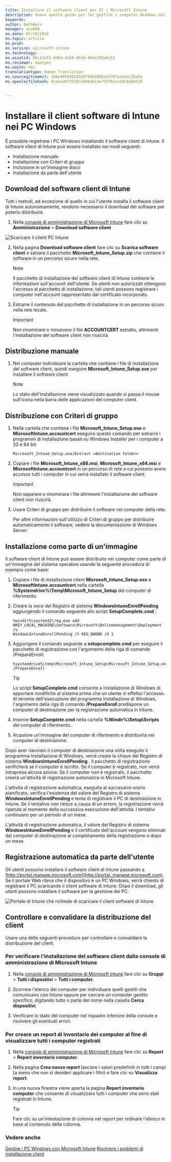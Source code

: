 ```yaml
---
title: Installare il software client per PC | Microsoft Intune
description: Usare questa guida per far gestire i computer Windows dal software client di Microsoft Intune.
keywords: 
author: NathBarn
manager: arob98
ms.date: 07/19/2016
ms.topic: article
ms.prod: 
ms.service: microsoft-intune
ms.technology: 
ms.assetid: 64c11e53-8d64-41b9-9550-4b4e395e8c52
ms.reviewer: owenyen
ms.suite: ems
translationtype: Human Translation
ms.sourcegitcommit: 16be49504b24269f9463905ab5767acbda136a0a
ms.openlocfilehash: 8ceeca6735267ab66ab14e72570ace3dc8a9b524


---
```


# Installare il client software di Intune nei PC Windows
È possibile registrare i PC Windows installando il software client di Intune. Il software client di Intune può essere installato nei modi seguenti:

- Installazione manuale
- Installazione con Criteri di gruppo
- Inclusione in un'immagine disco
- Installazione da parte dell'utente

## Download del software client di Intune

Tutti i metodi, ad eccezione di quello in cui l'utente installa il software client di Intune autonomamente, rendono necessario il download del software per poterlo distribuire.

1.  Nella [console di amministrazione di Microsoft Intune](https://manage.microsoft.com/) fare clic su **Amministrazione** &gt; **Download software client**

  ![Scaricare il client PC Intune](../media/pc-sa-client-download.png)

2.  Nella pagina **Download software client** fare clic su **Scarica software client** e salvare il pacchetto **Microsoft_Intune_Setup.zip** che contiene il software in un percorso sicuro nella rete.

    > [!NOTE]
    > Il pacchetto di installazione del software client di Intune contiene le informazioni sull'account dell'utente. Se utenti non autorizzati ottengono l'accesso al pacchetto di installazione, tali utenti possono registrare i computer nell'account rappresentato dal certificato incorporato.

3.  Estrarre il contenuto del pacchetto di installazione in un percorso sicuro nella rete locale.

    > [!IMPORTANT]
    > Non rinominare o rimuovere il file **ACCOUNTCERT** estratto, altrimenti l'installazione del software client non riuscirà.

## Distribuzione manuale

1.  Nel computer individuare la cartella che contiene i file di installazione del software client, quindi eseguire **Microsoft_Intune_Setup.exe** per installare il software client.

    > [!NOTE]
    > Lo stato dell'installazione viene visualizzato quando si passa il mouse sull'icona nella barra delle applicazioni del computer client.

## Distribuzione con Criteri di gruppo

1.  Nella cartella che contiene i file **Microsoft_Intune_Setup.exe** e **MicrosoftIntune.accountcert** eseguire questo comando per estrarre i programmi di installazione basati su Windows Installer per i computer a 32 e 64 bit:

    ```
    Microsoft_Intune_Setup.exe/Extract <destination folder>
    ```

2.  Copiare i file **Microsoft_Intune_x86.msi**, **Microsoft_Intune_x64.msi** e **MicrosoftIntune.accountcert** in un percorso di rete a cui possono avere accesso tutti i computer in cui verrà installato il software client.

    > [!IMPORTANT]
    > Non separare o rinominare i file altrimenti l'installazione del software client non riuscirà.

3.  Usare Criteri di gruppo per distribuire il software nei computer della rete.

    Per altre informazioni sull'utilizzo di Criteri di gruppo per distribuire automaticamente il software, vedere la documentazione di Windows Server.

## Installazione come parte di un'immagine
Il software client di Intune può essere distribuito nei computer come parte di un'immagine del sistema operativo usando la seguente procedura di esempio come base:

1.  Copiare i file di installazione client **Microsoft_Intune_Setup.exe** e **MicrosoftIntune.accountcert** nella cartella **%Systemdrive%\Temp\Microsoft_Intune_Setup** del computer di riferimento.

2.  Creare la voce del Registro di sistema **WindowsIntuneEnrollPending** aggiungendo il comando seguente allo script **SetupComplete.cmd** :

    ```
    %windir%\system32\reg.exe add HKEY_LOCAL_MACHINE\Software\Microsoft\Onlinemanagement\Deployment /v
    WindowsIntuneEnrollPending /t REG_DWORD /d 1
    ```

3.  Aggiungere il comando seguente a **setupcomplete.cmd** per eseguire il pacchetto di registrazione con l'argomento della riga di comando /PrepareEnroll:

    ```
    %systemdrive%\temp\Microsoft_Intune_Setup\Microsoft_Intune_Setup.exe /PrepareEnroll
    ```
    > [!TIP]
    > Lo script **SetupComplete.cmd** consente a Installazione di Windows di apportare modifiche al sistema prima che un utente vi effettui l'accesso. Al termine dell'esecuzione del programma Installazione di Windows, l'argomento della riga di comando **/PrepareEnroll** predispone un computer di destinazione per la registrazione automatica in Intune.

4.  Inserire **SetupComplete.cmd** nella cartella **%Windir%\Setup\Scripts** del computer di riferimento.

5.  Acquisire un'immagine del computer di riferimento e distribuirla nei computer di destinazione.

Dopo aver riavviato il computer di destinazione una volta eseguito il programma Installazione di Windows, verrà creata la chiave del Registro di sistema **WindowsIntuneEnrollPending** . Il pacchetto di registrazione verificherà se il computer è iscritto. Se il computer è registrato, non verrà intrapresa alcuna azione. Se il computer non è registrato, il pacchetto creerà un'attività di registrazione automatica in Microsoft Intune.

L'attività di registrazione automatica, eseguita al successivo orario pianificato, verifica l'esistenza del valore del Registro di sistema **WindowsIntuneEnrollPending** e tenta di registrare il PC di destinazione in Intune. Se il tentativo non riesce a causa di un errore, la registrazione verrà ripetuta al momento della successiva esecuzione dell'attività. I tentativi continuano per un periodo di un mese.

L'attività di registrazione automatica, il valore del Registro di sistema **WindowsIntuneEnrollPending** e il certificato dell'account vengono eliminati dal computer di destinazione al completamento della registrazione o dopo un mese.

## Registrazione automatica da parte dell'utente

Gli utenti possono installare il software client di Intune passando a [http://portal.manage.microsoft.com](http://portal..manage.microsoft.com). Se il portale Web rileva che il dispositivo è un PC Windows, verrà chiesto di registrare il PC scaricando il client software di Intune. Dopo il download, gli utenti possono installare il software per la gestione dei PC.

![Portale di Intune che richiede di scaricare il client software di Intune](../media/software-client-download.png)

## Controllare e convalidare la distribuzione del client
Usare una delle seguenti procedure per controllare e convalidare la distribuzione del client.

### Per verificare l'installazione del software client dalla console di amministrazione di Microsoft Intune

1.  Nella [console di amministrazione di Microsoft Intune](https://manage.microsoft.com/) fare clic su **Gruppi** &gt; **Tutti i dispositivi** &gt; **Tutti i computer**.

2.  Scorrere l'elenco dei computer per individuare quelli gestiti che comunicano con Intune oppure per cercare un computer gestito specifico, digitando tutto o parte del nome nella casella **Cerca dispositivi**.

3.  Verificare lo stato del computer nel riquadro inferiore della console e risolvere gli eventuali errori.

### Per creare un report di inventario dei computer al fine di visualizzare tutti i computer registrati

1.  Nella [console di amministrazione di Microsoft Intune](https://manage.microsoft.com/) fare clic su **Report** &gt; **Report inventario computer**.

2.  Nella pagina **Crea nuovo report** lasciare i valori predefiniti in tutti i campi (a meno che non si desideri applicare i filtri) e fare clic su **Visualizza report**.

3.  In una nuova finestra viene aperta la pagina **Report inventario computer** che consente di visualizzare tutti i computer che sono stati registrati in Intune.

    > [!TIP]
    > Fare clic su un'intestazione di colonna nel report per ordinare l'elenco in base al contenuto della colonna.


### Vedere anche
[Gestire i PC Windows con Microsoft Intune](manage-windows-pcs-with-microsoft-intune.md)
[Risolvere i problemi di installazione client](../troubleshoot/troubleshoot-client-setup-in-microsoft-intune)



<!--HONumber=Sep16_HO1-->


